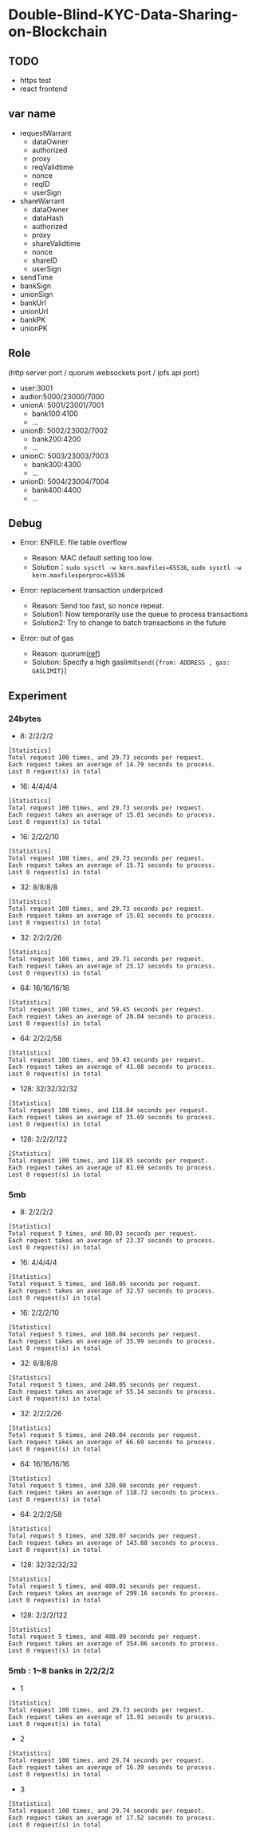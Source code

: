 # Double-Blind-KYC-Data-Sharing-on-Blockchain

## TODO

- https test
- react frontend

## var name

- requestWarrant
    - dataOwner
    - authorized
    - proxy
    - reqValidtime
    - nonce
    - reqID
    - userSign
- shareWarrant
    - dataOwner
    - dataHash
    - authorized
    - proxy
    - shareValidtime
    - nonce
    - shareID
    - userSign
- sendTime
- bankSign
- unionSign
- bankUrl
- unionUrl
- bankPK
- unionPK

## Role

(http server port / quorum websockets port / ipfs api port)

- user:3001
- audior:5000/23000/7000
- unionA: 5001/23001/7001
    - bank100:4100
    - ...
- unionB: 5002/23002/7002
    - bank200:4200
    - ...
- unionC: 5003/23003/7003
    - bank300:4300
    - ...
- unionD: 5004/23004/7004
    - bank400:4400
    - ...


## Debug

- Error: ENFILE: file table overflow
    - Reason: MAC default setting too low.
    - Solution：`sudo sysctl -w kern.maxfiles=65536`, `sudo sysctl -w kern.maxfilesperproc=65536`
- Error: replacement transaction underpriced
    - Reason: Send too fast, so nonce repeat.
    - Solution1: Now temporarily use the queue to process transactions
    - Solution2: Try to change to batch transactions in the future

- Error: out of gas
    - Reason: quorum([ref](https://github.com/ConsenSys/quorum/issues/1081))
    - Solution: Specify a high gaslimit`send({from: ADDRESS , gas: GASLIMIT}`)



## Experiment

### 24bytes

- 8: 2/2/2/2

```
[Statistics]
Total request 100 times, and 29.73 seconds per request.
Each request takes an average of 14.79 seconds to process.
Lost 0 request(s) in total
```

- 16: 4/4/4/4

```
[Statistics]
Total request 100 times, and 29.73 seconds per request.
Each request takes an average of 15.01 seconds to process.
Lost 0 request(s) in total
```

- 16: 2/2/2/10

```
[Statistics]
Total request 100 times, and 29.73 seconds per request.
Each request takes an average of 15.71 seconds to process.
Lost 0 request(s) in total
```

- 32: 8/8/8/8

```
[Statistics]
Total request 100 times, and 29.73 seconds per request.
Each request takes an average of 15.01 seconds to process.
Lost 0 request(s) in total
```

- 32: 2/2/2/26

```
[Statistics]
Total request 100 times, and 29.71 seconds per request.
Each request takes an average of 25.17 seconds to process.
Lost 0 request(s) in total
```

- 64: 16/16/16/16

```
[Statistics]
Total request 100 times, and 59.45 seconds per request.
Each request takes an average of 20.04 seconds to process.
Lost 0 request(s) in total
```

- 64: 2/2/2/58

```
[Statistics]
Total request 100 times, and 59.43 seconds per request.
Each request takes an average of 41.08 seconds to process.
Lost 0 request(s) in total
```

- 128: 32/32/32/32

```
[Statistics]
Total request 100 times, and 118.84 seconds per request.
Each request takes an average of 35.69 seconds to process.
Lost 0 request(s) in total
```

- 128: 2/2/2/122

```
[Statistics]
Total request 100 times, and 118.85 seconds per request.
Each request takes an average of 81.69 seconds to process.
Lost 0 request(s) in total
```

### 5mb

- 8: 2/2/2/2

```
[Statistics]
Total request 5 times, and 80.03 seconds per request.
Each request takes an average of 23.37 seconds to process.
Lost 0 request(s) in total
```

- 16: 4/4/4/4

```
[Statistics]
Total request 5 times, and 160.05 seconds per request.
Each request takes an average of 32.57 seconds to process.
Lost 0 request(s) in total
```

- 16: 2/2/2/10

```
[Statistics]
Total request 5 times, and 160.04 seconds per request.
Each request takes an average of 35.99 seconds to process.
Lost 0 request(s) in total
```

- 32: 8/8/8/8

```
[Statistics]
Total request 5 times, and 240.05 seconds per request.
Each request takes an average of 55.14 seconds to process.
Lost 0 request(s) in total
```

- 32: 2/2/2/26

```
[Statistics]
Total request 5 times, and 240.04 seconds per request.
Each request takes an average of 66.69 seconds to process.
Lost 0 request(s) in total
```

- 64: 16/16/16/16

```
[Statistics]
Total request 5 times, and 320.08 seconds per request.
Each request takes an average of 118.72 seconds to process.
Lost 0 request(s) in total
```

- 64: 2/2/2/58

```
[Statistics]
Total request 5 times, and 320.07 seconds per request.
Each request takes an average of 143.88 seconds to process.
Lost 0 request(s) in total
```

- 128: 32/32/32/32

```
[Statistics]
Total request 5 times, and 400.01 seconds per request.
Each request takes an average of 299.16 seconds to process.
Lost 0 request(s) in total
```

- 128: 2/2/2/122

```
[Statistics]
Total request 5 times, and 400.09 seconds per request.
Each request takes an average of 354.06 seconds to process.
Lost 0 request(s) in total
```

### 5mb : 1~8 banks in 2/2/2/2

- 1

```
[Statistics]
Total request 100 times, and 29.73 seconds per request.
Each request takes an average of 15.91 seconds to process.
Lost 0 request(s) in total
```

- 2

```
[Statistics]
Total request 100 times, and 29.74 seconds per request.
Each request takes an average of 16.39 seconds to process.
Lost 0 request(s) in total
```

- 3

```
[Statistics]
Total request 100 times, and 29.74 seconds per request.
Each request takes an average of 17.52 seconds to process.
Lost 0 request(s) in total
```
